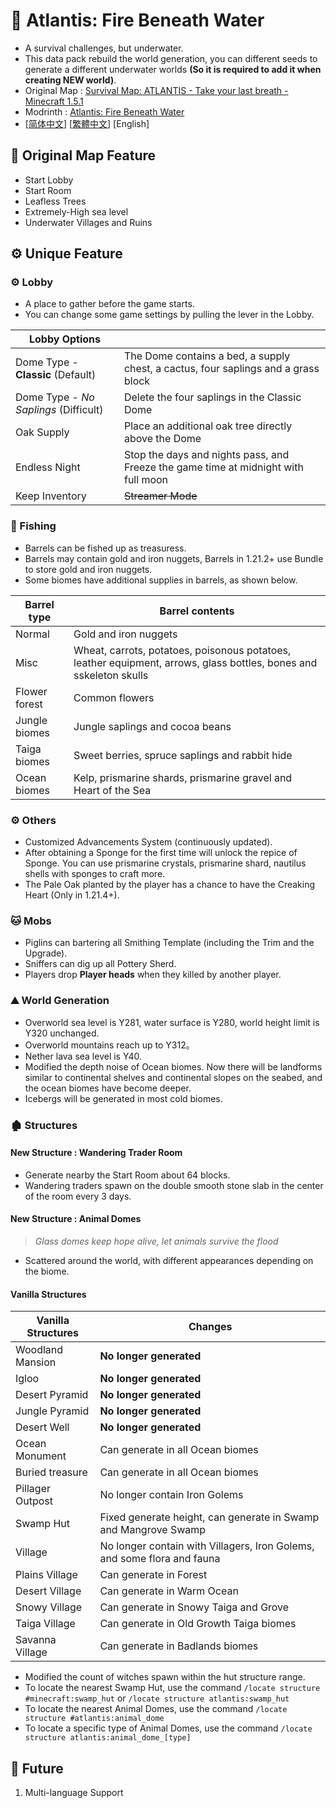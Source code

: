 # 🌊 Atlantis: Fire Beneath Water

- A survival challenges, but underwater.
- This data pack rebuild the world generation, you can different seeds to generate a different underwater worlds **(So it is required to add it when creating NEW world)**.
- Original Map : [Survival Map: ATLANTIS - Take your last breath - Minecraft 1.5.1](https://www.planetminecraft.com/project/survival-map-atlantis---take-your-last-breath---minecraft-151/)
- Modrinth : [Atlantis: Fire Beneath Water](https://modrinth.com/datapack/atlantis-firebeneathwater)
- [[简体中文](https://github.com/Mzhuangshao/atlantis/blob/main/README.md)]   [[繁體中文](https://github.com/Mzhuangshao/atlantis/blob/main/README_zh_tw.md)]   [English]

## 🔱 Original Map Feature

- Start Lobby
- Start Room
- Leafless Trees
- Extremely-High sea level
- Underwater Villages and Ruins

## ⚙️ Unique Feature

### ⚙️ Lobby

- A place to gather before the game starts.
- You can change some game settings by pulling the lever in the Lobby.

| Lobby Options                         |                                                                                    |
| ------------------------------------- | ---------------------------------------------------------------------------------- |
| Dome Type - **Classic** (Default)     | The Dome contains a bed, a supply chest, a cactus, four saplings and a grass block |
| Dome Type - *No Saplings* (Difficult) | Delete the four saplings in the Classic Dome                                       |
| Oak Supply                            | Place an additional oak tree directly above the Dome                               |
| Endless Night                         | Stop the days and nights pass, and Freeze the game time at midnight with full moon |
| Keep Inventory                        | ~~Streamer Mode~~                                                                  |

### 🎣 Fishing

- Barrels can be fished up as treasuress.
- Barrels may contain gold and iron nuggets, Barrels in 1.21.2+ use Bundle to store gold and iron nuggets.
- Some biomes have additional supplies in barrels, as shown below.

| Barrel type   | Barrel contents                                                                                                    |
| ------------- | ------------------------------------------------------------------------------------------------------------------ |
| Normal        | Gold and iron nuggets                                                                                              |
| Misc          | Wheat, carrots, potatoes, poisonous potatoes, leather equipment, arrows, glass bottles, bones and sskeleton skulls |
| Flower forest | Common flowers                                                                                                     |
| Jungle biomes | Jungle saplings and cocoa beans                                                                                    |
| Taiga biomes  | Sweet berries, spruce saplings and rabbit hide                                                                     |
| Ocean biomes  | Kelp, prismarine shards, prismarine gravel and Heart of the Sea                                                    |

### ⚙️ Others

- Customized Advancements System (continuously updated).
- After obtaining a Sponge for the first time will unlock the repice of Sponge. You can use prismarine crystals, prismarine shard, nautilus shells with sponges to craft more.
- The Pale Oak planted by the player has a chance to have the Creaking Heart (Only in 1.21.4+).

### 🐱 Mobs

- Piglins can bartering all Smithing Template (including the Trim and the Upgrade).
- Sniffers can dig up all Pottery Sherd.
- Players drop **Player heads** when they killed by another player.

### ⛰ World Generation

- Overworld sea level is Y281, water surface is Y280, world height limit is Y320 unchanged.
- Overworld mountains reach up to Y312。
- Nether lava sea level is Y40.
- Modified the depth noise of Ocean biomes. Now there will be landforms similar to continental shelves and continental slopes on the seabed, and the ocean biomes have become deeper.
- Icebergs will be generated in most cold biomes.

### 🏚 Structures

#### New Structure : Wandering Trader Room

- Generate nearby the Start Room about 64 blocks.
- Wandering traders spawn on the double smooth stone slab in the center of the room every 3 days.

#### New Structure : Animal Domes

> *Glass domes keep hope alive, let animals survive the flood*

- Scattered around the world, with different appearances depending on the biome.

#### Vanilla Structures

| Vanilla Structures | Changes                                                                 |
| ------------------ | ----------------------------------------------------------------------- |
| Woodland Mansion   | **No longer generated**                                                 |
| Igloo              | **No longer generated**                                                 |
| Desert Pyramid     | **No longer generated**                                                 |
| Jungle Pyramid     | **No longer generated**                                                 |
| Desert Well        | **No longer generated**                                                 |
| Ocean Monument     | Can generate in all Ocean biomes                                        |
| Buried treasure    | Can generate in all Ocean biomes                                        |
| Pillager Outpost   | No longer contain Iron Golems                                           |
| Swamp Hut          | Fixed generate height, can generate in Swamp and Mangrove Swamp         |
| Village            | No longer contain with Villagers, Iron Golems, and some flora and fauna |
| Plains Village     | Can generate in Forest                                                  |
| Desert Village     | Can generate in Warm Ocean                                              |
| Snowy Village      | Can generate in Snowy Taiga and Grove                                   |
| Taiga Village      | Can generate in Old Growth Taiga biomes                                 |
| Savanna Village    | Can generate in Badlands biomes                                         |

- Modified the count of witches spawn within the hut structure range.
- To locate the nearest Swamp Hut, use the command `/locate structure #minecraft:swamp_hut` or `/locate structure atlantis:swamp_hut`
- To locate the nearest Animal Domes, use the command `/locate structure #atlantis:animal_dome`
- To locate a specific type of Animal Domes, use the command `/locate structure atlantis:animal_dome_[type]`

## 🎨 Future

1. Multi-language Support
